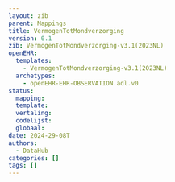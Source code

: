 ```yaml
---
layout: zib
parent: Mappings
title: VermogenTotMondverzorging
version: 0.1
zib: VermogenTotMondverzorging-v3.1(2023NL)
openEHR:
  templates:
    - VermogenTotMondverzorging-v3.1(2023NL)
  archetypes:
    - openEHR-EHR-OBSERVATION.adl.v0
status:
  mapping:
  template:
  vertaling:
  codelijst:
  globaal:
date: 2024-29-08T
authors:
  - DataHub
categories: []
tags: []
---
```

